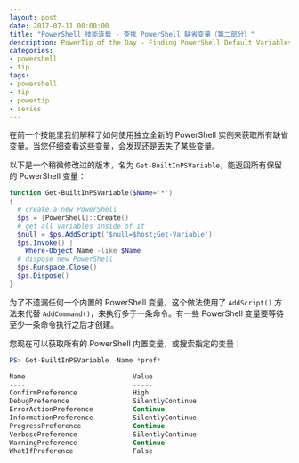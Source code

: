 ```yaml
---
layout: post
date: 2017-07-11 00:00:00
title: "PowerShell 技能连载 - 查找 PowerShell 缺省变量（第二部分）"
description: PowerTip of the Day - Finding PowerShell Default Variables (Part 2)
categories:
- powershell
- tip
tags:
- powershell
- tip
- powertip
- series
---
```

在前一个技能里我们解释了如何使用独立全新的 PowerShell 实例来获取所有缺省变量。当您仔细查看这些变量，会发现还是丢失了某些变量。

以下是一个稍微修改过的版本，名为 `Get-BuiltInPSVariable`，能返回所有保留的 PowerShell 变量：

```powershell
function Get-BuiltInPSVariable($Name='*')
{
  # create a new PowerShell
  $ps = [PowerShell]::Create()
  # get all variables inside of it
  $null = $ps.AddScript('$null=$host;Get-Variable') 
  $ps.Invoke() |
    Where-Object Name -like $Name
  # dispose new PowerShell
  $ps.Runspace.Close()
  $ps.Dispose()
}
```

为了不遗漏任何一个内置的 PowerShell 变量，这个做法使用了 `AddScript()` 方法来代替 `AddCommand()`，来执行多于一条命令。有一些 PowerShell 变量要等待至少一条命令执行之后才创建。

您现在可以获取所有的 PowerShell 内置变量，或搜索指定的变量：

```powershell     
PS> Get-BuiltInPSVariable -Name *pref*

Name                           Value                                                                         
----                           -----                                                                         
ConfirmPreference              High                                                                          
DebugPreference                SilentlyContinue                                                              
ErrorActionPreference          Continue                                                                      
InformationPreference          SilentlyContinue                                                              
ProgressPreference             Continue                                                                      
VerbosePreference              SilentlyContinue                                                              
WarningPreference              Continue                                                                      
WhatIfPreference               False
```

<!--本文国际来源：[Finding PowerShell Default Variables (Part 2)](http://community.idera.com/powershell/powertips/b/tips/posts/finding-powershell-default-variables-part-2)-->

